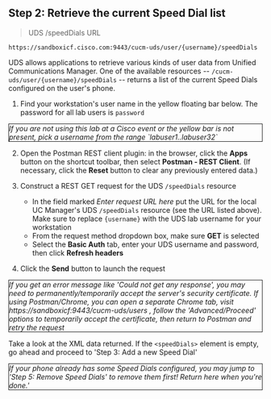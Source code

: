 ## Step 2: Retrieve the current Speed Dial list

> UDS /speedDials URL

```
https://sandboxicf.cisco.com:9443/cucm-uds/user/{username}/speedDials
```

UDS allows applications to retrieve various kinds of user data from Unified Communications Manager.  One of the available resources -- `/cucm-uds/user/{username}/speedDials` -- returns a list of the current Speed Dials configured on the user's phone.

1. Find your workstation's user name in the yellow floating bar below.  The password for all lab users is `password`
<aside style="font-style:italic; border:1px solid">If you are not using this lab at a Cisco event or the yellow bar is not present, pick a username from the range `labuser1..labuser32`</aside>

2. Open the Postman REST client plugin: in the browser, click the **Apps** button on the shortcut toolbar, then select **Postman - REST Client**.  (If necessary, click the **Reset** button to clear any previously entered data.)

3. Construct a REST GET request for the UDS `/speedDials` resource
	* In the field marked *Enter request URL here* put the URL for the local UC Manager's UDS `/speedDials` resource (see the URL listed above).  Make sure to replace `{username}` with the UDS lab username for your workstation
	* From the request method dropdown box, make sure **GET** is selected
	* Select the **Basic Auth** tab, enter your UDS username and password, then click **Refresh headers**

4. Click the **Send** button to launch the request
<aside style="font-style:italic; border:1px solid">If you get an error message like 'Could not get any response', you may need to permanently/temporarily accept the server's security certificate.  If using Postman/Chrome, you can open a separate Chrome tab, visit https://sandboxicf:9443/cucm-uds/users , follow the 'Advanced/Proceed' options to temporarily accept the certificate, then return to Postman and retry the request</aside>

Take a look at the XML data returned.  If the `<speedDials>` element is empty, go ahead and proceed to 'Step 3: Add a new Speed Dial'

<aside style="font-style:italic; border:1px solid">If your phone already has some Speed Dials configured, you may jump to 'Step 5: Remove Speed Dials' to remove them first!  Return here when you're done.'</aside>
